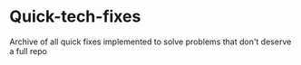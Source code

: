 # Quick-tech-fixes
Archive of all quick fixes implemented to solve problems that don't deserve a full repo
